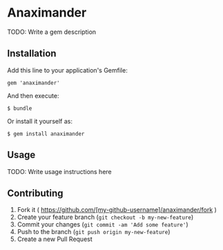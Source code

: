 # Anaximander

TODO: Write a gem description

## Installation

Add this line to your application's Gemfile:

    gem 'anaximander'

And then execute:

    $ bundle

Or install it yourself as:

    $ gem install anaximander

## Usage

TODO: Write usage instructions here

## Contributing

1. Fork it ( https://github.com/[my-github-username]/anaximander/fork )
2. Create your feature branch (`git checkout -b my-new-feature`)
3. Commit your changes (`git commit -am 'Add some feature'`)
4. Push to the branch (`git push origin my-new-feature`)
5. Create a new Pull Request
